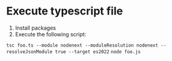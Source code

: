 # Execute typescript file

1. Install packages
2. Execute the following script:

`tsc foo.ts --module nodenext --moduleResolution nodenext --resolveJsonModule true --target es2022`
`node foo.js`


